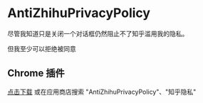 # AntiZhihuPrivacyPolicy

尽管我知道只是关闭一个对话框仍然阻止不了知乎滥用我的隐私。

但我至少可以拒绝被同意

## Chrome 插件

[点击下载]() 或在应用商店搜索 "AntiZhihuPrivacyPolicy"、"知乎隐私"
